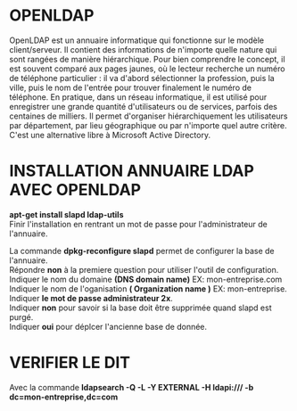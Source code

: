# OPENLDAP  
OpenLDAP est un annuaire informatique qui fonctionne sur le modèle client/serveur. Il contient des informations de n'importe quelle nature qui sont rangées de manière hiérarchique. Pour bien comprendre le concept, il est souvent comparé aux pages jaunes, où le lecteur recherche un numéro de téléphone particulier : il va d'abord sélectionner la profession, puis la ville, puis le nom de l'entrée pour trouver finalement le numéro de téléphone. En pratique, dans un réseau informatique, il est utilisé pour enregistrer une grande quantité d'utilisateurs ou de services, parfois des centaines de milliers. Il permet d'organiser hiérarchiquement les utilisateurs par département, par lieu géographique ou par n'importe quel autre critère. C'est une alternative libre à Microsoft Active Directory.


# INSTALLATION ANNUAIRE LDAP AVEC OPENLDAP  

__apt-get install slapd ldap-utils__  
Finir l'installation en rentrant un mot de passe pour l'administrateur de l'annuaire.  

La commande __dpkg-reconfigure slapd__ permet de configurer la base de l'annuaire.  
Répondre __non__ à la premiere question pour utiliser l'outil de configuration.  
Indiquer le nom du domaine __(DNS domain name)__ EX: mon-entreprise.com  
Indiquer le nom de l'oganisation __(  Organization name )__ EX: mon-entreprise.  
Indiquer __le mot de passe administrateur 2x__.  
Indiquer __non__  pour savoir si la base doit être supprimée quand slapd est purgé.  
Indiquer __oui__ pour déplcer l'ancienne base de donnée.  


# VERIFIER LE DIT  
Avec la commande __ldapsearch -Q -L -Y EXTERNAL -H ldapi:/// -b dc=mon-entreprise,dc=com__
